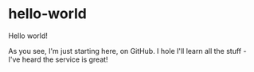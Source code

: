 # hello-world
Hello world!

As you see, I'm just starting here, on GitHub. I hole I'll learn all the stuff - I've heard the service is great!
